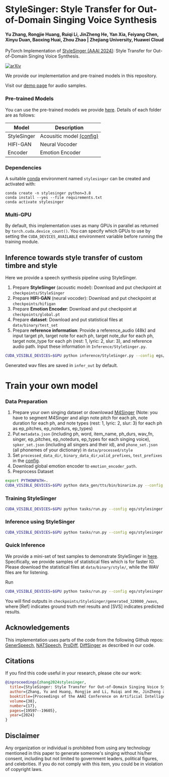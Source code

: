 # StyleSinger: Style Transfer for Out-of-Domain Singing Voice Synthesis

#### Yu Zhang, Rongjie Huang, Ruiqi Li, JinZheng He, Yan Xia, Feiyang Chen, Xinyu Duan, Baoxing Huai, Zhou Zhao | Zhejiang University, Huawei Cloud

PyTorch Implementation of [StyleSinger (AAAI 2024)](https://ojs.aaai.org/index.php/AAAI/article/view/29932/31629): Style Transfer for Out-of-Domain Singing Voice Synthesis.

[![arXiv](https://img.shields.io/badge/arXiv-Paper-<COLOR>.svg)](https://arxiv.org/abs/2312.10741)

We provide our implementation and pre-trained models in this repository.

Visit our [demo page](https://stylesinger.github.io/) for audio samples.

### Pre-trained Models
You can use the pre-trained models we provide [here](https://drive.google.com/drive/folders/1C0Lp45EWFgcy7F3kGtU9s1wnyA8Nytbd?usp=sharing). Details of each folder are as follows:

| Model       |  Description                                                              | 
|-------------|--------------------------------------------------------------------------|
| StyleSinger |  Acousitic model [(config)](./egs/stylesinger.yaml) |
| HIFI-GAN    |  Neural Vocoder                                                           |
| Encoder     |  Emotion Encoder                                                   |

### Dependencies

A suitable [conda](https://conda.io/) environment named `stylesinger` can be created
and activated with:

```
conda create -n stylesinger python=3.8
conda install --yes --file requirements.txt
conda activate stylesinger
```

### Multi-GPU

By default, this implementation uses as many GPUs in parallel as returned by `torch.cuda.device_count()`. 
You can specify which GPUs to use by setting the `CUDA_DEVICES_AVAILABLE` environment variable before running the training module.

## Inference towards style transfer of custom timbre and style

Here we provide a speech synthesis pipeline using StyleSinger. 

1. Prepare **StyleSinger** (acoustic model): Download and put checkpoint at `checkpoints/StyleSinger`
2. Prepare **HIFI-GAN** (neural vocoder): Download and put checkpoint at `checkpoints/hifigan`
3. Prepare **Emotion Encoder**: Download and put checkpoint at `checkpoints/global.pt`
4. Prepare **dataset**: Download and put statistical files at `data/binary/test_set`
5. Prepare **reference information**: Provide a reference_audio (48k) and input target ph, target note for each ph, target note_dur for each ph, target note_type for each ph (rest: 1, lyric: 2, slur: 3), and reference audio path. Input these information in `Inference/StyleSinger.py`.

```bash
CUDA_VISIBLE_DEVICES=$GPU python inference/StyleSinger.py --config egs/stylesinger.yaml  --exp_name checkpoints/StyleSinger
```

Generated wav files are saved in `infer_out` by default.<br>

# Train your own model

### Data Preparation 

1. Prepare your own singing dataset or downlowad [M4Singer](https://github.com/M4Singer/M4Singer) (Note: you have to segment M4Singer and align note pitch for each ph, note duration for each ph, and note types (rest: 1, lyric: 2, slur: 3) for each ph as ep_pitches, ep_notedurs, ep_types)
2. Put `metadata.json` (including ph, word, item_name, ph_durs, wav_fn, singer, ep_pitches, ep_notedurs, ep_types for each singing voice), `spker_set.json` (including all singers and their id), and `phone_set.json` (all phonemes of your dictionary) in `data/processed/style`
3. Set `processed_data_dir`, `binary_data_dir`,`valid_prefixes`, `test_prefixes` in the [config](./egs/stylesinger.yaml).
4. Download global emotion encoder to `emotion_encoder_path`. 
5. Preprocess Dataset 

```bash
export PYTHONPATH=.
CUDA_VISIBLE_DEVICES=$GPU python data_gen/tts/bin/binarize.py --config egs/stylesinger.yaml
```

### Training StyleSinger

```bash
CUDA_VISIBLE_DEVICES=$GPU python tasks/run.py --config egs/stylesinger.yaml  --exp_name StyleSinger --reset
```

### Inference using StyleSinger

```bash
CUDA_VISIBLE_DEVICES=$GPU python tasks/run.py --config egs/stylesinger.yaml  --exp_name StyleSinger --infer
```

### Quick Inference

We provide a mini-set of test samples to demonstrate StyleSinger in [here](https://drive.google.com/drive/folders/1O4pn7UeLzLGjL89nHd7F-rSQybhUCzrA?usp=sharing). Specifically, we provide samples of statistical files which is for faster IO. Please download the statistical files at `data/binary/style/`, while the WAV files are for listening.

Run
```bash
CUDA_VISIBLE_DEVICES=$GPU python tasks/run.py --config egs/stylesinger.yaml  --exp_name StyleSinger --infer
```

You will find outputs in `checkpoints/StyleSinger/generated_320000_/wavs`, where [Ref] indicates ground truth mel results and [SVS] indicates predicted results.

## Acknowledgements

This implementation uses parts of the code from the following Github repos:
[GenerSpeech](https://github.com/Rongjiehuang/GenerSpeech),
[NATSpeech](https://github.com/NATSpeech/NATSpeech),
[ProDiff](https://github.com/Rongjiehuang/ProDiff),
[DiffSinger](https://github.com/MoonInTheRiver/DiffSinger)
as described in our code.

## Citations ##

If you find this code useful in your research, please cite our work:
```bib
@inproceedings{zhang2024stylesinger,
  title={StyleSinger: Style Transfer for Out-of-Domain Singing Voice Synthesis},
  author={Zhang, Yu and Huang, Rongjie and Li, Ruiqi and He, JinZheng and Xia, Yan and Chen, Feiyang and Duan, Xinyu and Huai, Baoxing and Zhao, Zhou},
  booktitle={Proceedings of the AAAI Conference on Artificial Intelligence},
  volume={38},
  number={17},
  pages={19597--19605},
  year={2024}
}
```

## Disclaimer ##

Any organization or individual is prohibited from using any technology mentioned in this paper to generate someone's singing without his/her consent, including but not limited to government leaders, political figures, and celebrities. If you do not comply with this item, you could be in violation of copyright laws.
